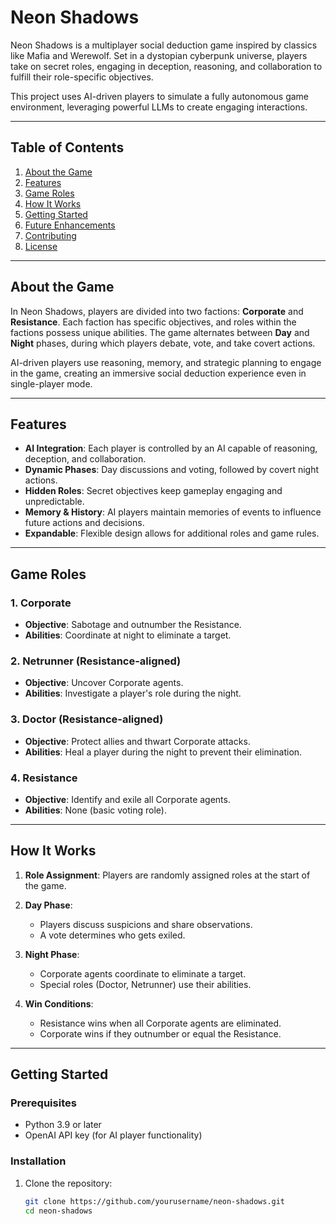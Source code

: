 # Neon Shadows

Neon Shadows is a multiplayer social deduction game inspired by classics like Mafia and Werewolf. Set in a dystopian cyberpunk universe, players take on secret roles, engaging in deception, reasoning, and collaboration to fulfill their role-specific objectives.

This project uses AI-driven players to simulate a fully autonomous game environment, leveraging powerful LLMs to create engaging interactions.

---

## Table of Contents

1. [About the Game](#about-the-game)
2. [Features](#features)
3. [Game Roles](#game-roles)
4. [How It Works](#how-it-works)
5. [Getting Started](#getting-started)
6. [Future Enhancements](#future-enhancements)
7. [Contributing](#contributing)
8. [License](#license)

---

## About the Game

In Neon Shadows, players are divided into two factions: **Corporate** and **Resistance**. Each faction has specific objectives, and roles within the factions possess unique abilities. The game alternates between **Day** and **Night** phases, during which players debate, vote, and take covert actions.

AI-driven players use reasoning, memory, and strategic planning to engage in the game, creating an immersive social deduction experience even in single-player mode.

---

## Features

- **AI Integration**: Each player is controlled by an AI capable of reasoning, deception, and collaboration.
- **Dynamic Phases**: Day discussions and voting, followed by covert night actions.
- **Hidden Roles**: Secret objectives keep gameplay engaging and unpredictable.
- **Memory & History**: AI players maintain memories of events to influence future actions and decisions.
- **Expandable**: Flexible design allows for additional roles and game rules.

---

## Game Roles

### 1. **Corporate**
- **Objective**: Sabotage and outnumber the Resistance.
- **Abilities**: Coordinate at night to eliminate a target.
  
### 2. **Netrunner** (Resistance-aligned)
- **Objective**: Uncover Corporate agents.
- **Abilities**: Investigate a player's role during the night.

### 3. **Doctor** (Resistance-aligned)
- **Objective**: Protect allies and thwart Corporate attacks.
- **Abilities**: Heal a player during the night to prevent their elimination.

### 4. **Resistance**
- **Objective**: Identify and exile all Corporate agents.
- **Abilities**: None (basic voting role).

---

## How It Works

1. **Role Assignment**:
   Players are randomly assigned roles at the start of the game.

2. **Day Phase**:
   - Players discuss suspicions and share observations.
   - A vote determines who gets exiled.

3. **Night Phase**:
   - Corporate agents coordinate to eliminate a target.
   - Special roles (Doctor, Netrunner) use their abilities.

4. **Win Conditions**:
   - Resistance wins when all Corporate agents are eliminated.
   - Corporate wins if they outnumber or equal the Resistance.

---

## Getting Started

### Prerequisites

- Python 3.9 or later
- OpenAI API key (for AI player functionality)

### Installation

1. Clone the repository:
   ```bash
   git clone https://github.com/yourusername/neon-shadows.git
   cd neon-shadows
